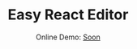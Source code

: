<h1 align="center">
  Easy React Editor
</h1>

<p align="center">
  Online Demo: 
  <a href="#">
    Soon
  </a>
</p>

